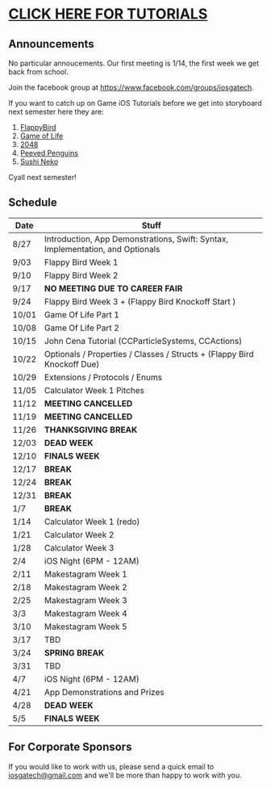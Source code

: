 # [CLICK HERE FOR TUTORIALS](tutorials)
## Announcements

No particular annoucements. Our first meeting is 1/14, the first week we get back from school.

Join the facebook group at https://www.facebook.com/groups/iosgatech.

If you want to catch up on Game iOS Tutorials before we get into storyboard next semester here they are:

1. [FlappyBird](tutorials)
2. [Game of Life](https://www.makeschool.com/tutorials/learn-spritebuilder-by-building-the-game-of-life/what-game-of-life)
3. [2048](https://www.makeschool.com/tutorials/build-your-own-2048-with-spritebuilder-and-swift/getting-started)
4. [Peeved Penguins]( https://www.makeschool.com/tutorials/clone-angry-birds-with-spritebuilder-and-swift/getting-started)
5. [Sushi Neko](https://www.makeschool.com/tutorials/build-a-clone-of-timberman/getting-started)

Cyall next semester!

## Schedule
Date   | Stuff
-------| -------------
8/27   | Introduction, App Demonstrations, Swift: Syntax, Implementation, and Optionals
9/03   | Flappy Bird Week 1
9/10   | Flappy Bird Week 2
9/17   | **NO MEETING DUE TO CAREER FAIR**
9/24   | Flappy Bird Week 3 + (Flappy Bird Knockoff Start )
10/01  | Game Of Life Part 1
10/08  | Game Of Life Part 2
10/15  | John Cena Tutorial (CCParticleSystems, CCActions)
10/22  | Optionals / Properties / Classes / Structs + (Flappy Bird Knockoff Due)
10/29  | Extensions / Protocols / Enums
11/05  | Calculator Week 1 Pitches
11/12  | **MEETING CANCELLED**
11/19  | **MEETING CANCELLED**
11/26  | **THANKSGIVING BREAK**
12/03  | **DEAD WEEK**
12/10  | **FINALS WEEK**
12/17  | **BREAK**
12/24  | **BREAK**
12/31  | **BREAK**
1/7    | **BREAK**
1/14   | Calculator Week 1 (redo)
1/21   | Calculator Week 2
1/28   | Calculator Week 3
2/4    | iOS Night (6PM - 12AM)
2/11   | Makestagram Week 1
2/18   | Makestagram Week 2
2/25   | Makestagram Week 3
3/3    | Makestagram Week 4              
3/10   | Makestagram Week 5
3/17   | TBD
3/24   | **SPRING BREAK**
3/31   | TBD
4/7    | iOS Night (6PM - 12AM)
4/21   | App Demonstrations and Prizes
4/28   | **DEAD WEEK**
5/5    | **FINALS WEEK**

## For Corporate Sponsors
If you would like to work with us, please send a quick email to iosgatech@gmail.com and we'll be more than happy to work with you.
